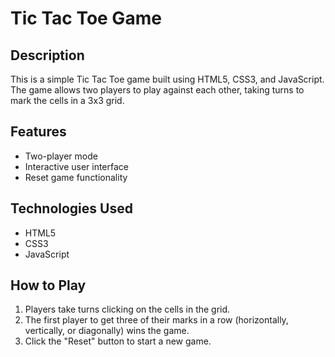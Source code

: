 # Tic Tac Toe Game

## Description
This is a simple Tic Tac Toe game built using HTML5, CSS3, and JavaScript. The game allows two players to play against each other, taking turns to mark the cells in a 3x3 grid.

## Features
- Two-player mode
- Interactive user interface
- Reset game functionality

## Technologies Used
- HTML5
- CSS3
- JavaScript

 ## How to Play
1. Players take turns clicking on the cells in the grid.
2. The first player to get three of their marks in a row (horizontally, vertically, or diagonally) wins the game.
3. Click the "Reset" button to start a new game.

